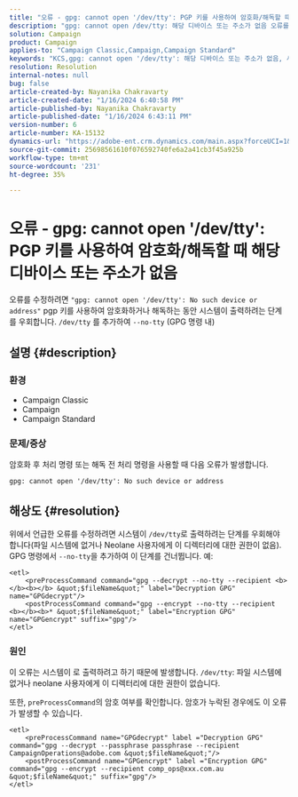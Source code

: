 ```yaml
---
title: "오류 - gpg: cannot open '/dev/tty': PGP 키를 사용하여 암호화/해독할 때 해당 디바이스 또는 주소가 없음"
description: "gpg: cannot open /dev/tty: 해당 디바이스 또는 주소가 없음 오류를 해결하는 방법에 대해 알아봅니다. 시스템이 /dev/tty에 출력하려는 단계를 무시합니다."
solution: Campaign
product: Campaign
applies-to: "Campaign Classic,Campaign,Campaign Standard"
keywords: "KCS,gpg: cannot open '/dev/tty': 해당 디바이스 또는 주소가 없음, 사후 프로세스 명령 암호화, 사전 프로세스 명령 해독"
resolution: Resolution
internal-notes: null
bug: false
article-created-by: Nayanika Chakravarty
article-created-date: "1/16/2024 6:40:58 PM"
article-published-by: Nayanika Chakravarty
article-published-date: "1/16/2024 6:43:11 PM"
version-number: 6
article-number: KA-15132
dynamics-url: "https://adobe-ent.crm.dynamics.com/main.aspx?forceUCI=1&pagetype=entityrecord&etn=knowledgearticle&id=3fdbbbc8-9eb4-ee11-a569-6045bd006a22"
source-git-commit: 25698561610f076592740fe6a2a41cb3f45a925b
workflow-type: tm+mt
source-wordcount: '231'
ht-degree: 35%

---
```


# 오류 - gpg: cannot open &#39;/dev/tty&#39;: PGP 키를 사용하여 암호화/해독할 때 해당 디바이스 또는 주소가 없음


오류를 수정하려면 `"gpg: cannot open '/dev/tty': No such device or address"` pgp 키를 사용하여 암호화하거나 해독하는 동안 시스템이 출력하려는 단계를 우회합니다. `/dev/tty` 를 추가하여 `--no-tty`  (GPG 명령 내)

## 설명 {#description}


### <b>환경</b>

- Campaign Classic
- Campaign
- Campaign Standard




### <b>문제/증상</b>

암호화 후 처리 명령 또는 해독 전 처리 명령을 사용할 때 다음 오류가 발생합니다.


```
gpg: cannot open '/dev/tty': No such device or address
```





## 해상도 {#resolution}


위에서 언급한 오류를 수정하려면 시스템이 `/dev/tty`로 출력하려는 단계를 우회해야 합니다(파일 시스템에 없거나 Neolane 사용자에게 이 디렉터리에 대한 권한이 없음). GPG 명령에서 `--no-tty`을 추가하여 이 단계를 건너뜁니다. 예:


```
<etl>
    <preProcessCommand command="gpg --decrypt --no-tty --recipient <b></b><b></b> &quot;$fileName&quot;" label="Decryption GPG" name="GPGdecrypt"/>
    <postProcessCommand command="gpg --encrypt --no-tty --recipient <b></b><b>* &quot;$fileName&quot;" label="Encryption GPG" name="GPGencrypt" suffix="gpg"/>
</etl>
```


### 원인

이 오류는 시스템이 로 출력하려고 하기 때문에 발생합니다. `/dev/tty`: 파일 시스템에 없거나 neolane 사용자에게 이 디렉터리에 대한 권한이 없습니다.

또한, `preProcessCommand`의 암호 여부를 확인합니다. 암호가 누락된 경우에도 이 오류가 발생할 수 있습니다.


```
<etl>
    <preProcessCommand name="GPGdecrypt" label ="Decryption GPG" command="gpg --decrypt --passphrase passphrase --recipient CampaignOperations@adobe.com &quot;$fileName&quot;"/>
    <postProcessCommand name="GPGencrypt" label ="Encryption GPG" command="gpg --encrypt --recipient comp_ops@xxx.com.au &quot;$fileName&quot;" suffix="gpg"/>
</etl>
```

